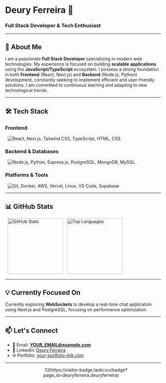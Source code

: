 <h1 align="left">Deury Ferreira 👋</h1>
<h3 align="left">Full Stack Developer & Tech Enthusiast</h3>

---

## 🚀 About Me

I am a passionate **Full Stack Developer** specializing in modern web technologies. My experience is focused on building **scalable applications** using the **JavaScript/TypeScript** ecosystem. I possess a strong foundation in both **Frontend** (React, Next.js) and **Backend** (Node.js, Python) development, constantly seeking to implement efficient and user-friendly solutions. I am committed to continuous learning and adapting to new technological trends.

---

## 🛠️ Tech Stack

### **Frontend**
<p align="left">
  <img src="https://skillicons.dev/icons?i=react,nextjs,tailwind,typescript,html,css" alt="React, Next.js, Tailwind CSS, TypeScript, HTML, CSS"/>
</p>

### **Backend & Databases**
<p align="left">
  <img src="https://skillicons.dev/icons?i=nodejs,py,express,postgres,mongodb,mysql" alt="Node.js, Python, Express.js, PostgreSQL, MongoDB, MySQL"/>
</p>

### **Platforms & Tools**
<p align="left">
  <img src="https://skillicons.dev/icons?i=git,docker,aws,vercel,linux,vscode,supabase" alt="Git, Docker, AWS, Vercel, Linux, VS Code, Supabase"/>
</p>

---

## 📊 GitHub Stats

<div align="left">
  <img height="180em" src="https://github-readme-stats.vercel.app/api?username=YOUR_USERNAME&show_icons=true&theme=dark&hide_border=true&count_private=true" alt="GitHub Stats" />
  <img height="180em" src="https://github-readme-stats.vercel.app/api/top-langs/?username=YOUR_USERNAME&layout=compact&theme=dark&hide_border=true" alt="Top Languages" />
</div>

---

## 💡 Currently Focused On

Currently exploring **WebSockets** to develop a real-time chat application using Next.js and PostgreSQL, focusing on performance optimization.

---

## 📫 Let's Connect

- 📧 Email: **[YOUR_EMAIL@example.com](mailto:deury.fr@gmail.com)**
- 💼 LinkedIn: [Deury Ferreira](https://www.linkedin.com/in/deury-ferreira-2604ab239/)
- 🌐 Portfolio: [your-portfolio-link.com](https://deuryferreira.vercel.app)

---

<div align="center">
  
  ![](https://visitor-badge.laobi.icu/badge?page_id=deuryferreira.deuryferreira)
  
</div>

